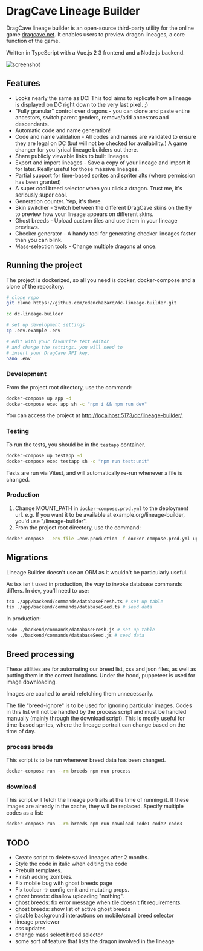 # DragCave Lineage Builder

DragCave lineage builder is an open-source third-party utility for the online game [dragcave.net](https://dragcave.net/). It enables users to preview dragon lineages, a core function of the game.

Written in TypeScript with a Vue.js ~~2~~ 3 frontend and a Node.js backend.

![screenshot](https://i.imgur.com/b1JP8C0.png)

## Features

- Looks nearly the same as DC! This tool aims to replicate how a lineage is displayed on DC right down to the very last pixel. ;)
- "Fully granular" control over dragons - you can clone and paste entire ancestors, switch parent genders, remove/add ancestors and descendants.
- Automatic code and name generation!
- Code and name validation - All codes and names are validated to ensure they are legal on DC (but will not be checked for availability.) A game changer for you lyrical lineage builders out there.
- Share publicly viewable links to built lineages.
- Export and import lineages - Save a copy of your lineage and import it for later. Really useful for those massive lineages.
- Partial support for time-based sprites and spriter alts (where permission has been granted)
- A super cool breed selector when you click a dragon. Trust me, it's seriously super cool.
- Generation counter. Yep, it's there.
- Skin switcher - Switch between the different DragCave skins on the fly to preview how your lineage appears on different skins.
- Ghost breeds - Upload custom tiles and use them in your lineage previews.
- Checker generator - A handy tool for generating checker lineages faster than you can blink.
- Mass-selection tools - Change multiple dragons at once.

## Running the project

The project is dockerized, so all you need is docker, docker-compose and a clone of the repository.

```sh
# clone repo
git clone https://github.com/edenchazard/dc-lineage-builder.git

cd dc-lineage-builder

# set up development settings
cp .env.example .env

# edit with your favourite text editor
# and change the settings. you will need to
# insert your DragCave API key.
nano .env
```

### Development

From the project root directory, use the command:

```sh
docker-compose up app -d
docker-compose exec app sh -c "npm i && npm run dev"
```

You can access the project at [http://localhost:5173/dc/lineage-builder/](http://localhost:5173/dc/lineage-builder/).

### Testing

To run the tests, you should be in the `testapp` container.

```sh
docker-compose up testapp -d
docker-compose exec testapp sh -c "npm run test:unit"
```

Tests are run via Vitest, and will automatically re-run whenever a file is changed.

### Production

1. Change MOUNT_PATH in `docker-compose.prod.yml` to the deployment url. e.g. If you want it to be available at example.org/lineage-builder, you'd use "/lineage-builder".
2. From the project root directory, use the command:

```sh
docker-compose --env-file .env.production -f docker-compose.prod.yml up -d --build
```

## Migrations

Lineage Builder doesn't use an ORM as it wouldn't be particularly useful.

As tsx isn't used in production, the way to invoke database commands differs. In dev, you'll need to use:

```sh
tsx ./app/backend/commands/databaseFresh.ts # set up table
tsx ./app/backend/commands/databaseSeed.ts # seed data
```

In production:

```sh
node ./backend/commands/databaseFresh.js # set up table
node ./backend/commands/databaseSeed.js # seed data
```

## Breed processing

These utilities are for automating our breed list, css and json files, as well as putting them in the correct locations. Under the hood, puppeteer is used for image downloading.

Images are cached to avoid refetching them unnecessarily.

The file "breed-ignore" is to be used for ignoring particular images. Codes in this list will not be handled by the process script and must be handled manually (mainly through the download script). This is mostly useful for time-based sprites, where the lineage portrait can change based on the time of day.

### process breeds

This script is to be run whenever breed data has been changed.

```sh
docker-compose run --rm breeds npm run process
```

### download

This script will fetch the lineage portraits at the time of running it. If these images are already in the cache, they will be replaced. Specify multiple codes as a list:

```sh
docker-compose run --rm breeds npm run download code1 code2 code3
```

## TODO

- Create script to delete saved lineages after 2 months.
- Style the code in italic when editing the code
- Prebuilt templates.
- Finish adding zombies.
- Fix mobile bug with ghost breeds page
- Fix toolbar -> config emit and mutating props.
- ghost breeds: disallow uploading "nothing".
- ghost breeds: fix error message when tile doesn't fit requirements.
- ghost breeds: show list of active ghost breeds
- disable background interactions on mobile/small breed selector
- lineage previewer
- css updates
- change mass select breed selector
- some sort of feature that lists the dragon involved in the lineage
